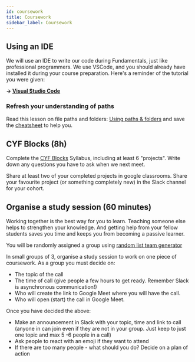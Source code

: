 ```yaml
---
id: coursework
title: Coursework
sidebar_label: Coursework
---
```


## Using an IDE

We will use an IDE to write our code during Fundamentals, just like professional programmers. We use VSCode, and you should already have installed it during your course preparation. Here's a reminder of the tutorial you were given:

**&rarr; [Visual Studio Code](https://www.codecademy.com/article/visual-studio-code)**

### Refresh your understanding of paths

Read this lesson on file paths and folders: [Using paths & folders](https://learn-the-web.algonquindesign.ca/topics/paths-folders/) and save the [cheatsheet](https://learn-the-web.algonquindesign.ca/topics/naming-paths-cheat-sheet/) to help you.

## CYF Blocks (8h)

Complete the [CYF Blocks](https://blocks.codeyourfuture.io) Syllabus, including at least 6 "projects". Write down any questions you have to ask when we next meet.

Share at least two of your completed projects in google classrooms. Share your favourite project (or something completely new) in the Slack channel for your cohort.

## Organise a study session (60 minutes)

Working together is the best way for you to learn. Teaching someone else helps to strengthen your knowledge. And getting help from your fellow students saves you time and keeps you from becoming a passive learner.

You will be randomly assigned a group using [random list team generator](https://www.randomlists.com/team-generator)

In small groups of 3, organise a study session to work on one piece of coursework. As a group you must decide on:

- The topic of the call
- The time of call (give people a few hours to get ready. Remember Slack is asynchronous communication!)
- Who will create the link to Google Meet where you will have the call.
- Who will open (start) the call in Google Meet.

Once you have decided the above:

- Make an announcement in Slack with your topic, time and link to call (anyone in can join even if they are not in your group. Just keep to just one topic and max 5 -6 people in a call)
- Ask people to react with an emoji if they want to attend
- If there are too many people - what should you do? Decide on a plan of action
